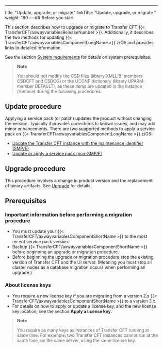 ---
title: "Update, upgrade, or migrate"
linkTitle: "Update, upgrade, or migrate "
weight: 180
---## Before you start

This section describes how to upgrade or migrate to Transfer CFT {{< TransferCFT/axwayvariablesReleaseNumber  >}}. Additionally, it describes the two methods for updating {{< TransferCFT/axwayvariablesComponentLongName  >}} z/OS and provides links to detailed information.

See the section [System requirements](../c_about_zos/r_prerequistes_zos) for details on system prerequisites.

> **Note**
>
> You should not modify the CSD files (library XMLLIB: members CSDCFT and CSDCG) or the UCONF dictionary (library UPARM: member DEFAULT), as these items are updated in the instance (runtime) during the following procedures.

## Update procedure

Applying a service pack (or patch) updates the product without changing the version. Typically it provides corrections to known issues, and may add minor enhancements. There are two supported methods to apply a service pack on {{< TransferCFT/axwayvariablesComponentLongName  >}} z/OS:

* [Update the Transfer CFT instance with the maintenance identifier (SMP/E)](c_update_zos/maintenance)
* [Update or apply a service pack (non-SMP/E)](c_update_zos/t_install_patch_zos)

## Upgrade procedure

This procedure involves a change in product version and the replacement of binary artifacts. See [Upgrade](upgrade) for details.

<span id="Upgrade_or_migrate_procedures"></span>

## Prerequisites

### Important information before performing a migration procedure

* You must update your {{< TransferCFT/axwayvariablesComponentShortName >}} to the most recent service pack version.
* Backup {{< TransferCFT/axwayvariablesComponentShortName >}} before beginning an upgrade or migration procedure.
* Before beginning the upgrade or migration procedure stop the existing version of Transfer CFT and the UI server. (Meaning you must stop all cluster nodes as a database migration occurs when performing an upgrade.)

### About license keys

* You require a new license key if you are migrating from a version 2.x {{< TransferCFT/axwayvariablesComponentShortName >}} to a version 3.x.
* For details on how to apply or update a license key, and the new license key location, see the section **Apply a license key**.

> **Note**
>
> You require as many keys as instances of Transfer CFT running at same time. For example, two Transfer CFT instances cannot run at the same time, on the same server, using the same license key.
